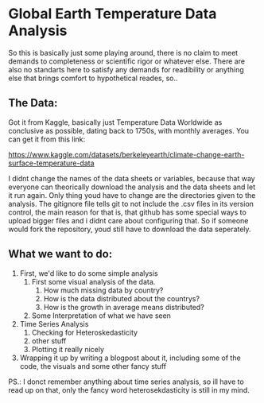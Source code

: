 # Global Earth Temperature Data Analysis

So this is basically just some playing around, there is no claim to meet demands to completeness or scientific rigor or whatever else.
There are also no standarts here to satisfy any demands for readibility or anything else that brings comfort to hypothetical reades, so.. 

## The Data: 

Got it from Kaggle, basically just Temperature Data Worldwide as conclusive as possible, dating back to 1750s, with monthly averages. You can get it from this link:

https://www.kaggle.com/datasets/berkeleyearth/climate-change-earth-surface-temperature-data

I didnt change the names of the data sheets or variables, because that way everyone can theorically download the analysis and the data sheets and let it run again. Only thing youd have to change are the directories given to the analysis. The gitignore file tells git to not include the .csv files in its version control, the main reason for that is, that github has some special ways to upload bigger files and i didnt care about configuring that. So if someone would fork the repository, youd still have to download the data seperately.

## What we want to do:

1. First, we'd like to do some simple analysis
	1. First some visual analysis of the data.
		1. How much missing data by country?
		2. How is the data distributed about the countrys? 
		3. How is the growth in average means distributed?
	2. Some Interpretation of what we have seen
2. Time Series Analysis
	1. Checking for Heteroskedasticity
	2. other stuff
	3. Plotting it really nicely
3. Wrapping it up by writing a blogpost about it, including some of the code, the visuals and some other fancy stuff 


PS.: I donct remember anything about time series analysis, so ill have to read up on that, only the fancy word heterosekdasticity is still in my mind. 



